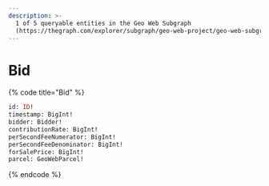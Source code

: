 ```yaml
---
description: >-
  1 of 5 queryable entities in the Geo Web Subgraph
  (https://thegraph.com/explorer/subgraph/geo-web-project/geo-web-subgraph).
---
```


# Bid



{% code title="Bid" %}
```graphql
id: ID!
timestamp: BigInt!
bidder: Bidder!
contributionRate: BigInt!
perSecondFeeNumerator: BigInt!
perSecondFeeDenominator: BigInt!
forSalePrice: BigInt!
parcel: GeoWebParcel!
```
{% endcode %}
